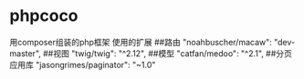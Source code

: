 # phpcoco
用composer组装的php框架
使用的扩展
##路由 "noahbuscher/macaw": "dev-master",
##视图  "twig/twig": "^2.12",
##模型  "catfan/medoo": "^2.1",
##分页应用库  "jasongrimes/paginator": "~1.0"
